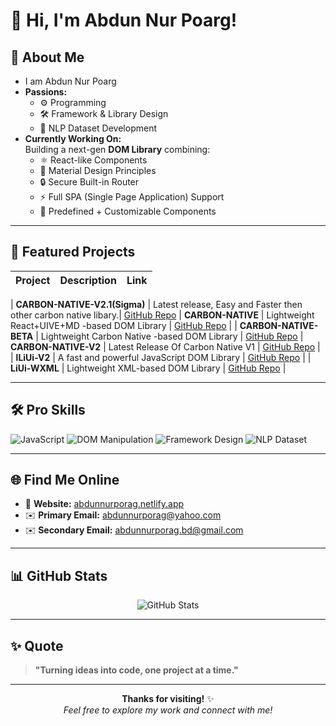 # 👋 Hi, I'm **Abdun Nur Poarg**!

## 🧠 About Me
- I am Abdun Nur Poarg
- **Passions:**  
  - ⚙️ Programming  
  - 🛠️ Framework & Library Design  
  - 📖 NLP Dataset Development
- **Currently Working On:**  
  Building a next-gen **DOM Library** combining:
  - ⚛️ React-like Components
  - 🎨 Material Design Principles
  - 🔒 Secure Built-in Router
  - ⚡ Full SPA (Single Page Application) Support
  - 🧩 Predefined + Customizable Components

---

## 🚀 Featured Projects

| Project | Description | Link |
|:-------|:------------|:----|

| **CARBON-NATIVE-V2.1(Sigma)** | Latest release, Easy and Faster then other carbon native libary.| [GitHub Repo](https://github.com/AbdunNur-Porag/Carbon-Native-V2.1-Sigma-)
| **CARBON-NATIVE** | Lightweight React+UIVE+MD -based DOM Library | [GitHub Repo](https://github.com/AbdunNur-Porag/Carbon-Native-V1) |
| **CARBON-NATIVE-BETA** | Lightweight Carbon Native -based DOM Library | [GitHub Repo](https://github.com/AbdunNur-Porag/Carbon-Native-Beta)
| **CARBON-NATIVE-V2** | Latest Release Of Carbon Native V1 | [GitHub Repo](https://github.com/AbdunNur-Porag/Carbon-Native-V1/releases/tag/CarbonNative) |
| **lLiUi-V2** | A fast and powerful JavaScript DOM Library | [GitHub Repo](https://github.com/Abdun-Nur-Porag/lLiUi-V2) |
| **LiUi-WXML** | Lightweight XML-based DOM Library | [GitHub Repo](https://github.com/Abdun-Nur-Porag/LiUi-WXML) |

---

## 🛠️ Pro Skills

![JavaScript](https://img.shields.io/badge/-JavaScript-black?style=flat-square&logo=javascript)
![DOM Manipulation](https://img.shields.io/badge/-DOM_Handling-informational?style=flat-square&color=blue)
![Framework Design](https://img.shields.io/badge/-Framework_Design-green?style=flat-square)
![NLP Dataset](https://img.shields.io/badge/-NLP_Dataset_Design-purple?style=flat-square)

---

## 🌐 Find Me Online

- 🔗 **Website:** [abdunnurporag.netlify.app](https://abdunnurporag.netlify.app)
- ✉️ **Primary Email:** [abdunnurporag@yahoo.com](mailto:abdunnurporag@yahoo.com)
- ✉️ **Secondary Email:** [abdunnurporag.bd@gmail.com](mailto:abdunnurporag.bd@gmail.com)

---

## 📊 GitHub Stats

<p align="center">
  <img src="https://github-readme-stats.vercel.app/api?username=Abdun-Nur-Porag&show_icons=true&theme=radical" alt="GitHub Stats" />
</p>

---

## ✨ Quote
> **"Turning ideas into code, one project at a time."**

---

<p align="center">
  <b>Thanks for visiting!</b> ✨<br/>
  <i>Feel free to explore my work and connect with me!</i>
</p>
